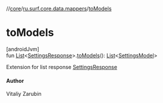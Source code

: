 //[core](../../index.md)/[ru.surf.core.data.mappers](index.md)/[toModels](to-models.md)

# toModels

[androidJvm]\
fun [List](https://kotlinlang.org/api/latest/jvm/stdlib/kotlin.collections/-list/index.html)&lt;[SettingsResponse](../ru.surf.core.data.responses/-settings-response/index.md)&gt;.[toModels](to-models.md)(): [List](https://kotlinlang.org/api/latest/jvm/stdlib/kotlin.collections/-list/index.html)&lt;[SettingsModel](../ru.surf.core.data.models/-settings-model/index.md)&gt;

Extension for list response [SettingsResponse](../ru.surf.core.data.responses/-settings-response/index.md)

#### Author

Vitaliy Zarubin
